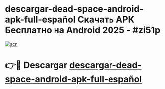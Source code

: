 # descargar-dead-space-android-apk-full-español Скачать APK Бесплатно на Android 2025 - #zi51p

[![acn](https://github.com/user-attachments/assets/0f9c940e-d8b0-45ae-aac7-cd30a18b3e1c)](https://apps.freeplayer.one?title=descargar-dead-space-android-apk-full-español&ref=9RF)

# 👉🔴 Descargar [descargar-dead-space-android-apk-full-español](https://apps.freeplayer.one?title=descargar-dead-space-android-apk-full-español&ref=9RF)